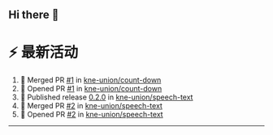 ## Hi there 👋

<!--

**Here are some ideas to get you started:**

🙋‍♀️ A short introduction - what is your organization all about?
🌈 Contribution guidelines - how can the community get involved?
👩‍💻 Useful resources - where can the community find your docs? Is there anything else the community should know?
🍿 Fun facts - what does your team eat for breakfast?
🧙 Remember, you can do mighty things with the power of [Markdown](https://docs.github.com/github/writing-on-github/getting-started-with-writing-and-formatting-on-github/basic-writing-and-formatting-syntax)
-->


# ⚡ 最新活动

<!--START_SECTION:activity-->
1. 🎉 Merged PR [#1](https://github.com/kne-union/count-down/pull/1) in [kne-union/count-down](https://github.com/kne-union/count-down)
2. 💪 Opened PR [#1](https://github.com/kne-union/count-down/pull/1) in [kne-union/count-down](https://github.com/kne-union/count-down)
3. 🚀 Published release [0.2.0](https://github.com/kne-union/speech-text/releases/tag/0.2.0) in [kne-union/speech-text](https://github.com/kne-union/speech-text)
4. 🎉 Merged PR [#2](https://github.com/kne-union/speech-text/pull/2) in [kne-union/speech-text](https://github.com/kne-union/speech-text)
5. 💪 Opened PR [#2](https://github.com/kne-union/speech-text/pull/2) in [kne-union/speech-text](https://github.com/kne-union/speech-text)
<!--END_SECTION:activity-->

---
